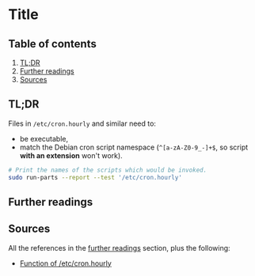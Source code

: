 # Title

## Table of contents <!-- omit in toc -->

1. [TL;DR](#tldr)
1. [Further readings](#further-readings)
1. [Sources](#sources)

## TL;DR

Files in `/etc/cron.hourly` and similar need to:

- be executable,
- match the Debian cron script namespace (`^[a-zA-Z0-9_-]+$`, so script **with an extension** won't work).

```sh
# Print the names of the scripts which would be invoked.
sudo run-parts --report --test '/etc/cron.hourly'
```

## Further readings

## Sources

All the references in the [further readings] section, plus the following:

- [Function of /etc/cron.hourly]

<!-- project's references -->

<!-- internal references -->
[further readings]: #further-readings

<!-- external references -->
[Function of /etc/cron.hourly]: https://askubuntu.com/questions/7676/function-of-etc-cron-hourly#607974
